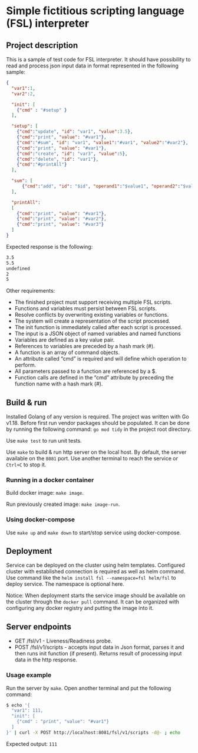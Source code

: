 # Simple fictitious scripting language (FSL) interpreter

## Project description

This is a sample of test code for FSL interpreter.
It should have possibility to read and process json input data in format represented in the following sample:

```json
{
  "var1":1,
  "var2":2,

  "init": [
    {"cmd" : "#setup" }
  ],

  "setup": [
    {"cmd":"update", "id": "var1", "value":3.5},
    {"cmd":"print", "value": "#var1"},
    {"cmd":"#sum", "id": "var1", "value1":"#var1", "value2":"#var2"},
    {"cmd":"print", "value": "#var1"},
    {"cmd":"create", "id": "var3", "value":5},
    {"cmd":"delete", "id": "var1"},
    {"cmd":"#printAll"}
  ],

  "sum": [
      {"cmd":"add", "id": "$id", "operand1":"$value1", "operand2":"$value2"}
  ],

  "printAll":
  [
    {"cmd":"print", "value": "#var1"},
    {"cmd":"print", "value": "#var2"},
    {"cmd":"print", "value": "#var3"}
  ]
}
```

Expected response is the following:

```txt
3.5
5.5
undefined
2
5
```

Other requirements:

- The finished project must support receiving multiple FSL scripts.
- Functions and variables must persist between FSL scripts.
- Resolve conflicts by overwriting existing variables or functions.
- The system will create a representation of the script processed.
- The init function is immediately called after each script is processed.
- The input is a JSON object of named variables and named functions
- Variables are defined as a key value pair.
- References to variables are preceded by a hash mark (#).
- A function is an array of command objects.
- An attribute called “cmd” is required and will define which operation to perform.
- All parameters passed to a function are referenced by a $.
- Function calls are defined in the “cmd” attribute by preceding the function name with a hash mark (#).

## Build & run

Installed Golang of any version is required. The project was written with Go v1.18. Before first run vendor packages should be populated. It can be done by running the following command: `go mod tidy` in the project root directory.

Use `make test` to run unit tests.

Use `make` to build & run http server on the local host.
By default, the server available on the `8081` port. Use another terminal to reach the service or `Ctrl+C` to stop it.

### Running in a docker container

Build docker image: `make image`.

Run previously created image: `make image-run`.

### Using docker-compose

Use `make up` and `make down` to start/stop service using docker-compose.

## Deployment

Service can be deployed on the cluster using helm templates. Configured cluster with established connection is required as well as helm command. Use command like the `helm install fsl --namespace=fsl helm/fsl` to deploy service. The namespace is optional here.

Notice: When deployment starts the service image should be available on the cluster through the `docker pull` command. It can be organized with configuring any docker registry and putting the image into it.

## Server endpoints

- GET /fsl/v1 - Liveness/Readiness probe.
- POST /fsl/v1/scripts - accepts input data in Json format, parses it and then runs init function (if present).
  Returns result of processing input data in the http response.

### Usage example

Run the server by `make`. Open another terminal and put the following command:

```bash
$ echo '{
  "var1": 111,
  "init": [
    {"cmd" : "print", "value": "#var1"}
  ]
}' | curl -X POST http://localhost:8081/fsl/v1/scripts -d@- ; echo
```

Expected output: `111`
